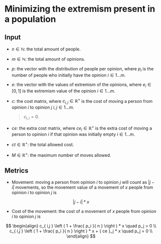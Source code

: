 # Minimizing the extremism present in a population

## Input

- $n \in \mathbb{ N }$: the total amount of people.

- $m \in \mathbb{ N }$: the total amount of opinions.

- $p$: the vector with the distribution of people per opinion, where $p_i$ is the number of people who initially have the opinion $i \in 1\dots m$.

- $e$: the vector with the values of extremism of the opinions, where $e_i \in [0,1]$ is the extremism value of the opinion $i \in 1\dots m$.

- $c$: the cost matrix, where $c_{ i,j } \in \mathbb{ R }^+$ is the cost of moving a person from opinion $i$ to opinion $j$ $i,j \in 1\dots m$.

	> $c_{ i,i } = 0$.

- $ce$: the extra cost matrix, where ${ ce }_i \in \mathbb{ R }^+$ is the extra cost of moving a person to opinion $i$ if that opinion was initially empty $i \in 1\dots m$.

- $ct \in \mathbb{ R }^+$: the total allowed cost.

- $M \in \mathbb{ R }^+$: the maximum number of moves allowed.

## Metrics

- Movement: moving a person from opinion $i$ to opinion $j$ will count as $|j - i|$ movements, so the movement value of a movement of $x$ people from opinion $i$ to opinion $j$ is

$$
|j - i| * x
$$

- Cost of the movement: the cost of a movement of $x$ people from opinion $i$ to opinion $j$ is

$$
\begin{align}
	c_{ i,j } \left ( 1 + \frac{ p_i }{ n } \right ) * x \quad p_j > 0 \\
	c_{ i,j } \left ( 1 + \frac{ p_i }{ n } \right ) * x + { ce }_j * x \quad p_j = 0 \\
\end{align}
$$

